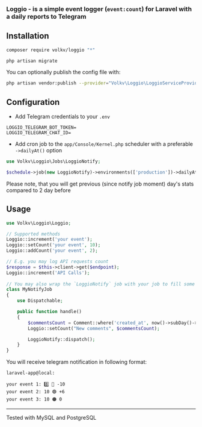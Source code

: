 ### Loggio - is a simple event logger (`event:count`) for Laravel with a daily reports to Telegram

## Installation

```bash
composer require volkv/loggio "*"
```

```bash
php artisan migrate
````

You can optionally publish the config file with:

```bash
php artisan vendor:publish --provider="Volkv\Loggio\LoggioServiceProvider"
```

## Configuration

* Add Telegram credentials to your `.env`

```dotenv
LOGGIO_TELEGRAM_BOT_TOKEN=
LOGGIO_TELEGRAM_CHAT_ID=
```

* Add cron job to the `app/Console/Kernel.php`  scheduler with a preferable `->dailyAt()` option

```php
use Volkv\Loggio\Jobs\LoggioNotify;

$schedule->job(new LoggioNotify)->environments(['production'])->dailyAt('6:30');
 ``` 
Please note, that you will get previous (since notify job moment) day's stats compared to 2 day before
## Usage

```php
use Volkv\Loggio\Loggio;

// Supported methods
Loggio::increment('your event');
Loggio::setCount('your event', 10);
Loggio::addCount('your event', 2);

// E.g. you may log API requests count
$response = $this->client->get($endpoint);
Loggio::increment('API Calls');
       
// You may also wrap the `LoggioNotify` job with your job to fill some daily data right before notification is sent
class MyNotifyJob
{
    use Dispatchable;

    public function handle()
    {
        $commentsCount = Comment::where('created_at', now()->subDay()->format('Y-m-d'))->count();
        Loggio::setCount("New comments", $commentsCount);

        LoggioNotify::dispatch();
    }
}
```
You will receive telegram notification in following format:
```
laravel-app@local: 

your event 1: 0️⃣ 🔴 -10
your event 2: 10 🟢 +6
your event 3: 10 🟠 0
```

---
Tested with MySQL and PostgreSQL
